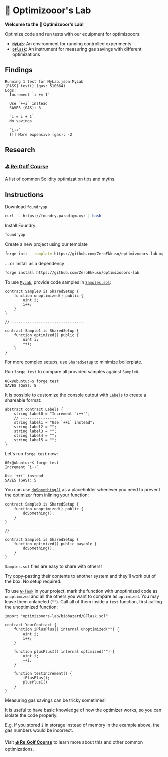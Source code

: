 # 🧪 Optimizooor's Lab

**Welcome to the 🧪 Optimizooor's Lab!**

Optimize code and run tests with our equipment for optimizooors:
- **[`MyLab`](src/biohazard/MyLab.sol)**: An environment for running controlled experiments
- **[`GFlask`](src/biohazard/GFlask.sol)**: An instrument for measuring gas savings with different optimizations

## Findings

```text
Running 1 test for MyLab.json:MyLab
[PASS] test() (gas: 510664)
Logs:
  Increment `i += 1`
  
  Use `++i` instead
  SAVES (GAS): 3
  
  `i = i + 1`
  No savings.
  
  `i++`
  [!] More expensive (gas): -2
```

## Research

### [**⛳ Re:Golf Course**](https://github.com/ZeroEkkusu/re-golf-course)

A list of common Solidity optimization tips and myths.

## Instructions

Download `foundryup`

```bash
curl -L https://foundry.paradigm.xyz | bash
```

Install Foundry

```bash
foundryup
```

Create a new project using our template

```bash
forge init --template https://github.com/ZeroEkkusu/optimizooors-lab my_lab
```

... or install as a dependency

```bash
forge install https://github.com/ZeroEkkusu/optimizooors-lab
```

To use [`MyLab`](src/biohazard/MyLab.sol), provide code samples in [`Samples.sol`](src/Samples.sol):

```solidity
contract Sample0 is SharedSetup {
    function unoptimized() public {
        uint i;
        i++;
    }
}

// --------------------------------

contract Sample1 is SharedSetup {
    function optimized() public {
        uint i;
        ++i;
    }
}
```

For more complex setups, use [`SharedSetup`](src/Samples.sol) to minimize boilerplate.

Run `forge test` to compare all provided samples against `Sample0`.

```console
00x@ubuntu:~$ forge test
SAVES (GAS): 5
```

It is possible to customize the console output with [`Labels`](src/Samples.sol) to create a shareable format:

```solidity
abstract contract Labels {
    string label0 = "Increment `i++`";
    // ----------------
    string label1 = "Use `++i` instead";
    string label2 = "";
    string label3 = "";
    string label4 = "";
    string label5 = "";
}
```

Let's run `forge test` now:

```console
00x@ubuntu:~$ forge test
Increment `i++`

Use `++i` instead
SAVES (GAS): 5
```

You can use [`doSomething()`](src/biohazard/Methods.sol) as a placeholder whenever you need to prevent the optimizer from inlining your function:

```solidity
contract Sample0 is SharedSetup {
    function unoptimized() public {
        doSomething();
    }
}

// --------------------------------

contract Sample1 is SharedSetup {
    function optimized() public payable {
        doSomething();
    }
}
```

`Samples.sol` files are easy to share with others!

Try copy-pasting their contents to another system and they'll work out of the box. No setup required.

To use [`GFlask`](src/biohazard/GFlask.sol) in your project, mark the function with unoptimized code as `unoptimized` and all the others you want to compare as `optimized`. You may leave them unlabeled (`""`). Call all of them inside a `test` function, first calling the unoptimized function:

```solidity
import "optimizooors-lab/biohazard/GFlask.sol"

contract YourContract {
    function iPlusPlus() internal unoptimized("") {
        uint i;
        i++;
    }

    function plusPlusI() internal optimized("") {
        uint i;
        ++i;
    }

    function testIncrement() {
        iPlusPlus();
        plusPlusI()
    }
}
```

Measuring gas savings can be tricky sometimes!

It is useful to have basic knowledge of how the optimizer works, so you can isolate the code properly.

E.g. If you stored `i` in storage instead of memory in the example above, the gas numbers would be incorrect.

Visit [**⛳ Re:Golf Course**](https://github.com/ZeroEkkusu/re-golf-course) to learn more about this and other common optimizations.
